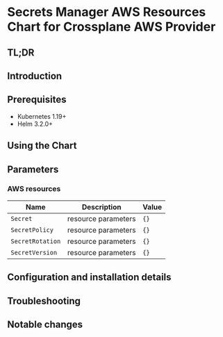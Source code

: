 # Secrets Manager AWS Resources Chart for Crossplane AWS Provider

## TL;DR

## Introduction

## Prerequisites

- Kubernetes 1.19+
- Helm 3.2.0+

## Using the Chart

## Parameters

### AWS resources

| Name             | Description         | Value |
| ---------------- | ------------------- | ----- |
| `Secret`         | resource parameters | `{}`  |
| `SecretPolicy`   | resource parameters | `{}`  |
| `SecretRotation` | resource parameters | `{}`  |
| `SecretVersion`  | resource parameters | `{}`  |


## Configuration and installation details


## Troubleshooting


## Notable changes
